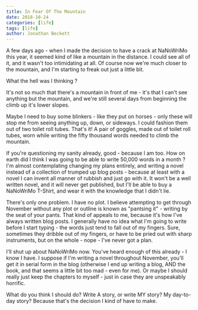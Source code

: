 ```yaml
---
title: In Fear Of The Mountain
date: 2018-10-24
categories: [life]
tags: [life]
author: Jonathan Beckett
---
```


A few days ago - when I made the decision to have a crack at NaNoWriMo this year, it seemed kind of like a mountain in the distance. I could see all of it, and it wasn't too intimidating at all. Of course now we're much closer to the mountain, and I'm starting to freak out just a little bit.

What the hell was I thinking ?

It's not so much that there's a mountain in front of me - it's that I can't see anything but the mountain, and we're still several days from beginning the climb up it's lower slopes.

Maybe I need to buy some blinkers - like they put on horses - only these will stop me from seeing anything up, down, or sideways. I could fashion them out of two toilet roll tubes. That's it! A pair of goggles, made out of toilet roll tubes, worn while writing the fifty thousand words needed to climb the mountain.

If you're questioning my sanity already, good - because I am too. How on earth did I think I was going to be able to write 50,000 words in a month ? I'm almost contemplating changing my plans entirely, and writing a novel instead of a collection of trumped up blog posts - because at least with a novel I can invent all manner of rubbish and just go with it. It won't be a well written novel, and it will never get published, but I'll be able to buy a NaNoWriMo T-Shirt, and wear it with the knowledge that I didn't lie.

There's only one problem. I have no plot. I believe attempting to get through November without any plot or outline is known as "pantsing it" - writing by the seat of your pants. That kind of appeals to me, because it's how I've always written blog posts. I generally have no idea what I'm going to write before I start typing - the words just tend to fall out of my fingers. Sure, sometimes they dribble out of my fingers, or have to be pried out with sharp instruments, but on the whole - nope - I've never got a plan.

I'll shut up about NaNoWriMo now. You've heard enough of this already - I know I have. I suppose if I'm writing a novel throughout November, you'll get it in serial form in the blog (otherwise I end up writing a blog, AND the book, and that seems a little bit too mad - even for me). Or maybe I should really just keep the chapters to myself - just in case they are unspeakably horrific.

What do you think I should do? Write A story, or write MY story? My day-to-day story? Because that's the decision I kind of have to make.